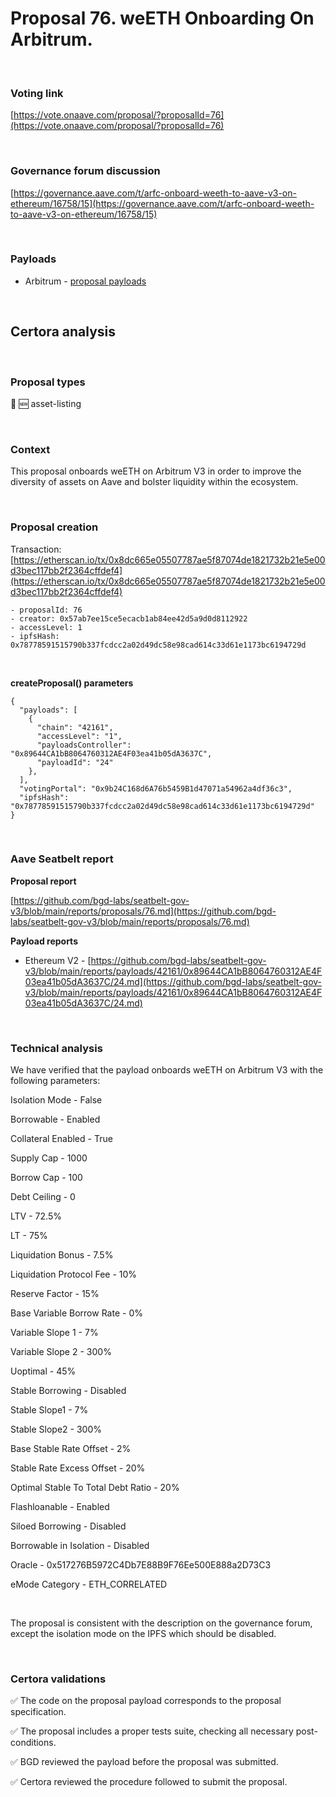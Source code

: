 # Proposal 76. weETH Onboarding On Arbitrum.

<br>

### Voting link

[https://vote.onaave.com/proposal/?proposalId=76](https://vote.onaave.com/proposal/?proposalId=76)

<br>

### Governance forum discussion

[https://governance.aave.com/t/arfc-onboard-weeth-to-aave-v3-on-ethereum/16758/15](https://governance.aave.com/t/arfc-onboard-weeth-to-aave-v3-on-ethereum/16758/15)

<br>

### Payloads

* Arbitrum - [proposal payloads](https://arbiscan.io/address/0xA28f92B41874Ad36A7e3177f212BC1c87497b94B#code#F1#L1)

<br>

## Certora analysis

<br>

### Proposal types

:gem: :new: asset-listing

<br>

### Context

This proposal onboards weETH on Arbitrum V3 in order to improve the diversity of assets on Aave and bolster liquidity within the ecosystem.

<br>

### Proposal creation

Transaction: [https://etherscan.io/tx/0x8dc665e05507787ae5f87074de1821732b21e5e00d3bec117bb2f2364cffdef4](https://etherscan.io/tx/0x8dc665e05507787ae5f87074de1821732b21e5e00d3bec117bb2f2364cffdef4)

```
- proposalId: 76
- creator: 0x57ab7ee15ce5ecacb1ab84ee42d5a9d0d8112922
- accessLevel: 1
- ipfsHash: 0x78778591515790b337fcdcc2a02d49dc58e98cad614c33d61e1173bc6194729d
```

<br>

**createProposal() parameters**

```
{
  "payloads": [ 
    { 
      "chain": "42161", 
      "accessLevel": "1", 
      "payloadsController": "0x89644CA1bB8064760312AE4F03ea41b05dA3637C", 
      "payloadId": "24" 
    }, 
  ], 
  "votingPortal": "0x9b24C168d6A76b5459B1d47071a54962a4df36c3", 
  "ipfsHash": "0x78778591515790b337fcdcc2a02d49dc58e98cad614c33d61e1173bc6194729d" 
}
```

<br>

### Aave Seatbelt report

**Proposal report**

[https://github.com/bgd-labs/seatbelt-gov-v3/blob/main/reports/proposals/76.md](https://github.com/bgd-labs/seatbelt-gov-v3/blob/main/reports/proposals/76.md)

**Payload reports**

* Ethereum V2 - [https://github.com/bgd-labs/seatbelt-gov-v3/blob/main/reports/payloads/42161/0x89644CA1bB8064760312AE4F03ea41b05dA3637C/24.md](https://github.com/bgd-labs/seatbelt-gov-v3/blob/main/reports/payloads/42161/0x89644CA1bB8064760312AE4F03ea41b05dA3637C/24.md)

<br>

### Technical analysis

We have verified that the payload onboards weETH on Arbitrum V3 with the following parameters:

Isolation Mode - False

Borrowable - Enabled

Collateral Enabled - True

Supply Cap - 1000

Borrow Cap - 100

Debt Ceiling - 0

LTV - 72.5%

LT - 75%

Liquidation Bonus - 7.5%

Liquidation Protocol Fee - 10%

Reserve Factor	- 15%

Base Variable Borrow Rate - 0%

Variable Slope 1 - 7%

Variable Slope 2 - 300%

Uoptimal - 45%

Stable Borrowing - Disabled

Stable Slope1 - 7%

Stable Slope2 - 300%

Base Stable Rate Offset - 2%

Stable Rate Excess Offset - 20%

Optimal Stable To Total Debt Ratio - 20%

Flashloanable - Enabled

Siloed Borrowing - Disabled

Borrowable in Isolation - Disabled

Oracle - 0x517276B5972C4Db7E88B9F76Ee500E888a2D73C3

eMode Category - ETH_CORRELATED

<br>

The proposal is consistent with the description on the governance forum, except the isolation mode on the IPFS which should be disabled.

<br>

### Certora validations

:white_check_mark: The code on the proposal payload corresponds to the proposal specification.

:white_check_mark: The proposal includes a proper tests suite, checking all necessary post-conditions. 

:white_check_mark: BGD reviewed the payload before the proposal was submitted. 

:white_check_mark: Certora reviewed the procedure followed to submit the proposal.
